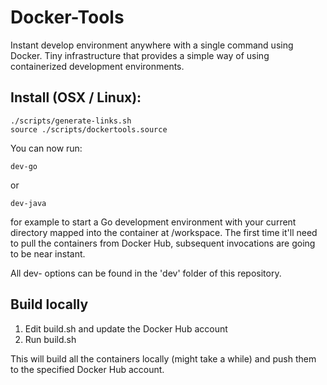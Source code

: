 # Docker-Tools

Instant develop environment anywhere with a single command using Docker. Tiny infrastructure that provides a simple way of using containerized development environments.

## Install (OSX / Linux):
~~~~
./scripts/generate-links.sh
source ./scripts/dockertools.source
~~~~

You can now run:
~~~~
dev-go
~~~~
or
~~~~
dev-java
~~~~
for example to start a Go development environment with your current directory mapped into the container at /workspace. The first time it'll need to pull the containers from Docker Hub, subsequent invocations are going to be near instant.

All dev-<language> options can be found in the 'dev' folder of this repository. 

## Build locally

 1. Edit build.sh and update the Docker Hub account
 2. Run build.sh
 
This will build all the containers locally (might take a while) and push them to the specified Docker Hub account.

